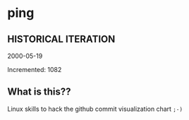 # ping

## HISTORICAL ITERATION
2000-05-19

Incremented: 1082

## What is this?? 
Linux skills to hack the github commit visualization chart `;-)`
